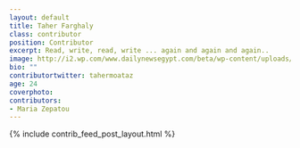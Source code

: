 ```yaml
---
layout: default
title: Taher Farghaly
class: contributor
position: Contributor
excerpt: Read, write, read, write ... again and again and again..
image: http://i2.wp.com/www.dailynewsegypt.com/beta/wp-content/uploads/2013/05/5-3.jpg
bio: ""
contributortwitter: tahermoataz
age: 24
coverphoto: 
contributors: 
- Maria Zepatou
---
```

{% include contrib_feed_post_layout.html %}

